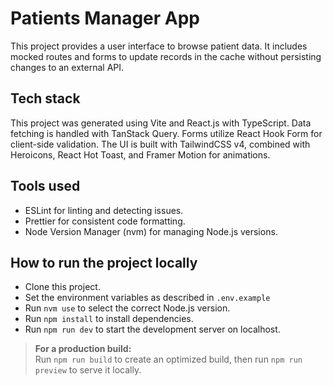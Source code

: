 # Patients Manager App 

This project provides a user interface to browse patient data. It includes mocked routes and forms to update records in the cache without persisting changes to an external API.

## Tech stack

This project was generated using Vite and React.js with TypeScript. Data fetching is handled with TanStack Query. Forms utilize React Hook Form for client-side validation.
The UI is built with TailwindCSS v4, combined with Heroicons, React Hot Toast, and Framer Motion for animations.

## Tools used 

- ESLint for linting and detecting issues.
- Prettier for consistent code formatting.
- Node Version Manager (nvm) for managing Node.js versions.

## How to run the project locally 

- Clone this project.
- Set the environment variables as described in `.env.example`
- Run `nvm use` to select the correct Node.js version.
- Run `npm install` to install dependencies.
- Run `npm run dev` to start the development server on localhost.

> **For a production build:**  
> Run `npm run build` to create an optimized build, then run `npm run preview` to serve it locally.
